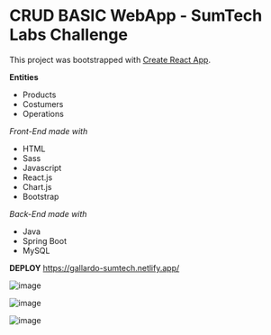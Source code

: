 # CRUD BASIC WebApp - SumTech Labs Challenge

This project was bootstrapped with [Create React App](https://github.com/facebook/create-react-app).

**Entities**
- Products
- Costumers
- Operations

*Front-End made with*
- HTML
- Sass
- Javascript
- React.js
- Chart.js
- Bootstrap

*Back-End made with*
- Java
- Spring Boot
- MySQL





**DEPLOY** https://gallardo-sumtech.netlify.app/

![image](https://user-images.githubusercontent.com/99227381/180221322-abb80255-6c36-4acd-80fe-897ea63b6951.png)

![image](https://user-images.githubusercontent.com/99227381/180221571-246f425b-3626-40a5-aa58-5e1392ae9587.png)

![image](https://user-images.githubusercontent.com/99227381/180221671-52707a8d-5c64-44bd-b96b-88f0a8f7f428.png)

